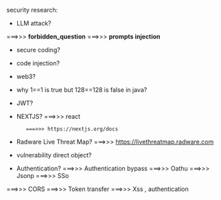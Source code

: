 security research:

- LLM attack?
  
 ===>>> **forbidden_question**
 ===>>> **prompts injection**

- secure coding?

- code injection?

- web3?

- why 1==1 is true but 128==128 is false in java?

- JWT?

- NEXTJS? ===>>> react

         ===>>> https://nextjs.org/docs

- Radware Live Threat Map? ===>>> https://livethreatmap.radware.com

- vulnerability direct object?

- Authentication?
===>>> Authentication bypass
===>>> Oathu
===>>> Jsonp
===>>> SSo

===>>> CORS
===>>> Token transfer
===>>> Xss , authentication


